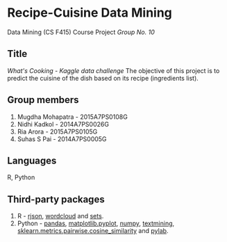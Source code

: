# Recipe-Cuisine Data Mining
Data Mining (CS F415) Course Project
_Group No. 10_

## Title
_What's Cooking - Kaggle data challenge_
The objective of this project is to predict the cuisine of the dish based on its recipe (ingredients list).

## Group members
1. Mugdha Mohapatra - 2015A7PS0108G
2. Nidhi Kadkol - 2014A7PS0026G
3. Ria Arora - 2015A7PS0105G
4. Suhas S Pai - 2014A7PS0005G

## Languages
R, Python

## Third-party packages
1. R - [rjson](https://cran.r-project.org/web/packages/rjson/rjson.pdf), [wordcloud](https://cran.r-project.org/web/packages/wordcloud/wordcloud.pdf) and [sets](https://cran.r-project.org/web/packages/sets/sets.pdf).
2. Python - [pandas](http://pandas.pydata.org/pandas-docs/stable/pandas.pdf), [matplotlib.pyplot](https://matplotlib.org/api/pyplot_api.html), [numpy](https://docs.scipy.org/doc/numpy/numpy-user-1.13.0.pdf), [textmining](http://www.christianpeccei.com/textmining/index.html), [sklearn.metrics.pairwise.cosine_similarity](http://scikit-learn.org/stable/modules/generated/sklearn.metrics.pairwise.cosine_similarity.html) and [pylab](https://scipy.github.io/old-wiki/pages/PyLab).